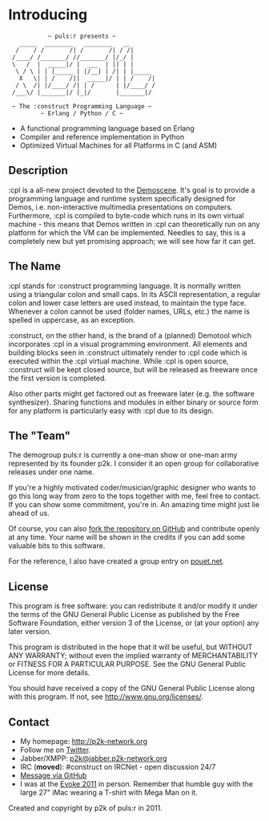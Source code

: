 # Introducing #

               ~ puls:r presents ~
       _____  ________   ________   __
      /    / /       /| /       /| / /|
     /____/ /_______/ //_______/ |/_/ |
     \   /  |  _____|/ |  ___  | || | |
      \ / \ | | |_____ | |/__| | /| | |_____
       X   \| | /    /||  _____|/ | | /    /|
      / \  /| |/____/ /| | /      | |/____/ /
     /___\/ |_______|/ |_|/       |_______|/
     
     ~ The :construct Programming Language ~
             ~ Erlang / Python / C ~

* A functional programming language based on Erlang
* Compiler and reference implementation in Python
* Optimized Virtual Machines for all Platforms in C (and ASM)

## Description ##

:cpl is a all-new project devoted to the
[Demoscene](http://en.wikipedia.org/wiki/Demoscene). It's goal is to provide a
programming language and runtime system specifically designed for Demos, i.e.
non-interactive multimedia presentations on computers. Furthermore, :cpl is
compiled to byte-code which runs in its own virtual machine - this means that
Demos written in :cpl can theoretically run on any platform for which the VM can
be implemented. Needles to say, this is a completely new but yet promising
approach; we will see how far it can get.

## The Name ##

:cpl stands for :construct programming language. It is normally written using
a triangular colon and small caps. In its ASCII representation, a regular colon
and lower case letters are used instead, to maintain the type face. Whenever a
colon cannot be used (folder names, URLs, etc.) the name is spelled in
uppercase, as an exception.

:construct, on the other hand, is the brand of a (planned) Demotool which
incorporates :cpl in a visual programming environment. All elements and building
blocks seen in :construct ultimately render to :cpl code which is executed
within the :cpl virtual machine. While :cpl is open source, :construct will be
kept closed source, but will be released as freeware once the first version is
completed.

Also other parts might get factored out as freeware later (e.g. the software
synthesizer). Sharing functions and modules in either binary or source form for
any platform is particularly easy with :cpl due to its design.

## The "Team" ##

The demogroup puls:r is currently a one-man show or one-man army represented by
its founder p2k. I consider it an open group for collaborative releases under
one name.

If you're a highly motivated coder/musician/graphic designer who wants to go
this long way from zero to the tops together with me, feel free to contact.
If you can show some commitment, you're in. An amazing time might just lie
ahead of us.

Of course, you can also
[fork the repository on GitHub](https://github.com/p2k/CPL) and contribute
openly at any time. Your name will be shown in the credits if you can add some
valuable bits to this software.

For the reference, I also have created a group entry on
[pouet.net](http://www.pouet.net/groups.php?which=7841).

## License ##

This program is free software: you can redistribute it and/or modify
it under the terms of the GNU General Public License as published by
the Free Software Foundation, either version 3 of the License, or
(at your option) any later version.

This program is distributed in the hope that it will be useful,
but WITHOUT ANY WARRANTY; without even the implied warranty of
MERCHANTABILITY or FITNESS FOR A PARTICULAR PURPOSE.  See the
GNU General Public License for more details.

You should have received a copy of the GNU General Public License
along with this program.  If not, see <http://www.gnu.org/licenses/>.

## Contact ##

* My homepage: http://p2k-network.org
* Follow me on [Twitter](http://twitter.com/mega_p2k).
* Jabber/XMPP: p2k@jabber.p2k-network.org
* IRC (**moved**): #construct on IRCNet - open discussion 24/7
* [Message via GitHub](https://github.com/inbox/new/p2k)
* I was at the [Evoke 2011](http://www.evoke.eu/2011/) in person. Remember that
  humble guy with the large 27" iMac wearing a T-shirt with Mega Man on it.

Created and copyright by p2k of puls:r in 2011.
